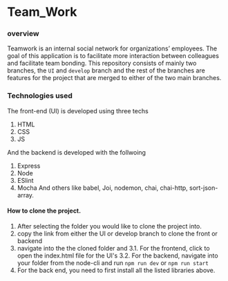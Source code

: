 # Team_Work

### overview
Teamwork is an internal social network for organizations’ employees. The goal of this application is to facilitate more interaction between colleagues and facilitate team bonding.
This repository consists of mainly two branches, the `UI` and `develop` branch and the rest of the branches are features for the project that are merged to either of the two main branches.

### Technologies used
The front-end (UI) is developed using three techs
1. HTML
2. CSS
3. JS

And the backend is developed with the follwoing
1. Express
2. Node
3. ESlint
4. Mocha
And others like babel, Joi, nodemon, chai, chai-http, sort-json-array.

#### How to clone the project.
1. After selecting the folder you would like to clone the project into.
2. copy the link from either the UI or develop branch to clone the front or backend
3. navigate into the the cloned folder and 
  3.1. For the frontend, click to open the index.html file for the UI's
  3.2. For the backend, navigate into your folder from the node-cli and run `npm run dev` or `npm run start`
4. For the back end, you need to first install all the listed libraries above.

